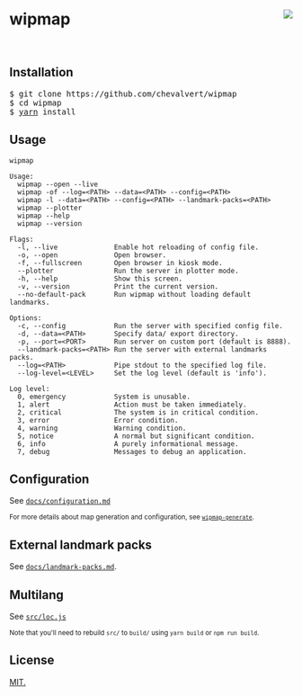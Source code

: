 # wipmap [<img src="https://github.com/chevalvert.png?size=100" align="right">](http://chevalvert.fr/)

<br>

## Installation

<pre>
$ git clone https://github.com/chevalvert/wipmap
$ cd wipmap
$ <a href="https://yarnpkg.com/en/docs/install">yarn</a> install
</pre>

## Usage

```
wipmap

Usage:
  wipmap --open --live
  wipmap -of --log=<PATH> --data=<PATH> --config=<PATH>
  wipmap -l --data=<PATH> --config=<PATH> --landmark-packs=<PATH>
  wipmap --plotter
  wipmap --help
  wipmap --version

Flags:
  -l, --live              Enable hot reloading of config file.
  -o, --open              Open browser.
  -f, --fullscreen        Open browser in kiosk mode.
  --plotter               Run the server in plotter mode.
  -h, --help              Show this screen.
  -v, --version           Print the current version.
  --no-default-pack       Run wipmap without loading default landmarks.

Options:
  -c, --config            Run the server with specified config file.
  -d, --data=<PATH>       Specify data/ export directory.
  -p, --port=<PORT>       Run server on custom port (default is 8888).
  --landmark-packs=<PATH> Run the server with external landmarks packs.
  --log=<PATH>            Pipe stdout to the specified log file.
  --log-level=<LEVEL>     Set the log level (default is 'info').

Log level:
  0, emergency            System is unusable.
  1, alert                Action must be taken immediately.
  2, critical             The system is in critical condition.
  3, error                Error condition.
  4, warning              Warning condition.
  5, notice               A normal but significant condition.
  6, info                 A purely informational message.
  7, debug                Messages to debug an application.

```

## Configuration

See [`docs/configuration.md`](docs/configuration.md)

<sup>For more details about map generation and configuration, see [`wipmap-generate`](https://github.com/chevalvert/wipmap-generate).</sup>

## External landmark packs

See [`docs/landmark-packs.md`](docs/landmark-packs.md).

<!-- 
## Map texture

See [`docs/texture.md`](docs/texture.md).
-->

## Multilang

See [`src/loc.js`](src/loc.js)

<sup>Note that you'll need to rebuild `src/` to `build/` using `yarn build` or `npm run build`.</sup>

## License
[MIT.](https://tldrlegal.com/license/mit-license)

